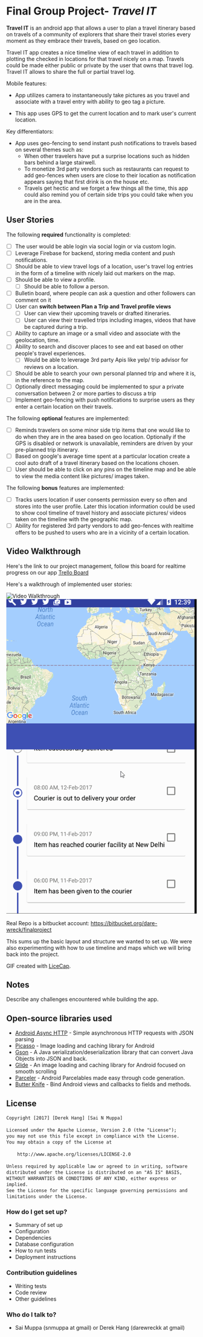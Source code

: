 # Final Group Project- *Travel IT*

**Travel IT** is an android app that allows a user to plan a travel itinerary based on travels of a community of explorers that share their travel stories every moment as they embrace their travels, based on geo location.

Travel IT app creates a nice timeline view of each travel in addition to plotting the checked in locations for that travel nicely on a map. Travels could be made either public or private by the user that owns that travel log. Travel IT allows to share the full or partial travel log.

Mobile features:
* App utilizes camera to instantaneously take pictures as you travel and associate with a travel entry with ability to geo tag a picture.

* This app uses GPS to get the current location and to mark user's current location.

Key differentiators:
* App uses geo-fencing to send instant push notifications to travels based on several themes such as:
  * When other travelers have put a surprise locations such as hidden bars behind a large stairwell.
  * To monetize 3rd party vendors such as restaurants can request to add geo-fences when users are close to their location as notification appears saying that first drink is on the house etc.
  * Travels get hectic and we forget a few things all the time, this app could also remind you of certain side trips you could take when you are in the area.

## User Stories

The following **required** functionality is completed:

* [ ] The user would be able login via social login or via custom login.
* [ ] Leverage Firebase for backend, storing media content and push notifications.
* [ ] Should be able to view travel logs of a location, user's travel log entries in the form of a timeline with nicely laid out   markers on the map.
* [ ] Should be able to view a profile.
  * [ ] Should be able to follow a person.
* [ ] Bulletin board, where people can ask a question and other followers can comment on it
* [ ] User can **switch between Plan a Trip and Travel profile views**
  * [ ] User can view their upcoming travels or drafted itineraries.
  * [ ] User can view their travelled trips including images, videos that have be captured during a trip.
* [ ] Ability to capture an image or a small video and associate with the geolocation, time.
* [ ] Ability to search and discover places to see and eat based on other people's travel experiences.
  * [ ] Would be able to leverage 3rd party Apis like yelp/ trip advisor for reviews on a location.
* [ ] Should be able to search your own personal planned trip and where it is, in the reference to the map.
* [ ] Optionally direct messaging could be implemented to spur a private conversation between 2 or more parties to discuss a trip
* [ ] Implement geo-fencing with push notifications to surprise users as they enter a certain location on their travels.

The following **optional** features are implemented:

* [ ] Reminds travelers on some minor side trip items that one would like to do when they are in the area based on geo location. Optionally if the GPS is disabled or network is unavailable, reminders are driven by your pre-planned trip itinerary.
* [ ] Based on google's average time spent at a particular location create a cool auto draft of a travel itinerary based on the locations chosen.
* [ ] User should be able to click on any pins on the timeline map and be able to view the media content like pictures/ images taken.

The following **bonus** features are implemented:

* [ ] Tracks users location if user consents permission every so often and stores into the user profile. Later this location information could be used to show cool timeline of travel history and associate pictures/ videos taken on the timeline with the geographic map.
* [ ] Ability for registered 3rd party vendors to add geo-fences with realtime offers to be pushed to users who are in a vicinity of a certain location.

## Video Walkthrough


Here's the link to our project management, follow this board for realtime progress on our app [Trello Board](https://trello.com/b/T22jgcxq/exploreit-final-project)

Here's a walkthrough of implemented user stories:

<img src='https://github.com/darewreck54/final_project/blob/master/week5/gif/app.gif' title='Initial Flow of app' width='' alt='Video Walkthrough' />
<img src='https://github.com/darewreck54/final_project/blob/master/week5/gif/timeline_map.gif' title="Experimenting with timeline and maps" width='' alt='Video Walkthrough' />

Real Repo is a bitbucket account: https://bitbucket.org/dare-wreck/finalproject

This sums up the basic layout and structure we wanted to set up.  We were also experimenting with how to use timeline and maps which we will bring back into the project.


GIF created with [LiceCap](http://www.cockos.com/licecap/).

## Notes

Describe any challenges encountered while building the app.

## Open-source libraries used

- [Android Async HTTP](https://github.com/loopj/android-async-http) - Simple asynchronous HTTP requests with JSON parsing
- [Picasso](http://square.github.io/picasso/) - Image loading and caching library for Android
- [Gson](https://github.com/google/gson) - A Java serialization/deserialization library that can convert Java Objects into JSON and back.
- [Glide](https://github.com/bumptech/glide) - An image loading and caching library for Android focused on smooth scrolling
- [Parceler](https://github.com/johncarl81/parceler) - Android Parcelables made easy through code generation.
- [Butter Knife](https://github.com/JakeWharton/butterknife) - Bind Android views and callbacks to fields and methods.

## License

    Copyright [2017] [Derek Hang] [Sai N Muppa]

    Licensed under the Apache License, Version 2.0 (the "License");
    you may not use this file except in compliance with the License.
    You may obtain a copy of the License at

        http://www.apache.org/licenses/LICENSE-2.0

    Unless required by applicable law or agreed to in writing, software
    distributed under the License is distributed on an "AS IS" BASIS,
    WITHOUT WARRANTIES OR CONDITIONS OF ANY KIND, either express or implied.
    See the License for the specific language governing permissions and
    limitations under the License.

### How do I get set up? ###

* Summary of set up
* Configuration
* Dependencies
* Database configuration
* How to run tests
* Deployment instructions

### Contribution guidelines ###

* Writing tests
* Code review
* Other guidelines

### Who do I talk to? ###

* Sai Muppa (snmuppa at gmail) or Derek Hang (darewreckk at gmail)
